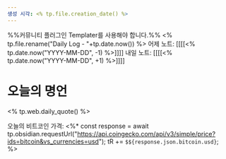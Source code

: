 ```yaml
---
생성 시각: <% tp.file.creation_date() %>
---
```

%%커뮤니티 플러그인 Templater를 사용해야 합니다.%%
<% tp.file.rename("Daily Log - "+tp.date.now()) %>
어제 노트: [[[[<% tp.date.now("YYYY-MM-DD", -1) %>]]]]
내일 노트: [[[[<% tp.date.now("YYYY-MM-DD", +1) %>]]]]

# 오늘의 명언
<% tp.web.daily_quote() %>


오늘의 비트코인 가격:
<%*
const response = await tp.obsidian.requestUrl("https://api.coingecko.com/api/v3/simple/price?ids=bitcoin&vs_currencies=usd");
tR += `$${response.json.bitcoin.usd}`;
%>